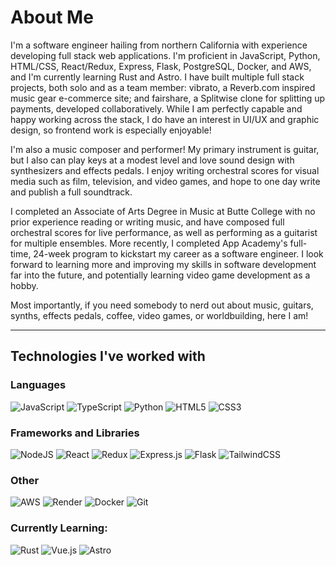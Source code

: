 # About Me

I'm a software engineer hailing from northern California with experience developing full stack web applications. I'm proficient in JavaScript, Python, HTML/CSS, React/Redux, Express, Flask, PostgreSQL, Docker, and AWS, and I'm currently learning Rust and Astro. I have built multiple full stack projects, both solo and as a team member: vibrato, a Reverb.com inspired music gear e-commerce site; and fairshare, a Splitwise clone for splitting up payments, developed collaboratively. While I am perfectly capable and happy working across the stack, I do have an interest in UI/UX and graphic design, so frontend work is especially enjoyable!

I'm also a music composer and performer! My primary instrument is guitar, but I also can play keys at a modest level and love sound design with synthesizers and effects pedals. I enjoy writing orchestral scores for visual media such as film, television, and video games, and hope to one day write and publish a full soundtrack.

I completed an Associate of Arts Degree in Music at Butte College with no prior experience reading or writing music, and have composed full orchestral scores for live performance, as well as performing as a guitarist for multiple ensembles. More recently, I completed App Academy's full-time, 24-week program to kickstart my career as a software engineer. I look forward to learning more and improving my skills in software development far into the future, and potentially learning video game development as a hobby.

Most importantly, if you need somebody to nerd out about music, guitars, synths, effects pedals, coffee, video games, or worldbuilding, here I am!

---

## Technologies I've worked with

### Languages

![JavaScript](https://img.shields.io/badge/javascript-%23323330.svg?style=for-the-badge&logo=javascript&logoColor=%23F7DF1E)
![TypeScript](https://img.shields.io/badge/typescript-%23007ACC.svg?style=for-the-badge&logo=typescript&logoColor=white)
![Python](https://img.shields.io/badge/python-3670A0?style=for-the-badge&logo=python&logoColor=ffdd54)
![HTML5](https://img.shields.io/badge/html5-%23E34F26.svg?style=for-the-badge&logo=html5&logoColor=white)
![CSS3](https://img.shields.io/badge/css3-%231572B6.svg?style=for-the-badge&logo=css3&logoColor=white)

### Frameworks and Libraries

![NodeJS](https://img.shields.io/badge/node.js-6DA55F?style=for-the-badge&logo=node.js&logoColor=white)
![React](https://img.shields.io/badge/react-%2320232a.svg?style=for-the-badge&logo=react&logoColor=%2361DAFB)
![Redux](https://img.shields.io/badge/redux-%23593d88.svg?style=for-the-badge&logo=redux&logoColor=white)
![Express.js](https://img.shields.io/badge/express.js-%23404d59.svg?style=for-the-badge&logo=express&logoColor=%2361DAFB)
![Flask](https://img.shields.io/badge/flask-%23000.svg?style=for-the-badge&logo=flask&logoColor=white)
![TailwindCSS](https://img.shields.io/badge/tailwindcss-%2338B2AC.svg?style=for-the-badge&logo=tailwind-css&logoColor=white)

### Other

![AWS](https://img.shields.io/badge/AWS-%23FF9900.svg?style=for-the-badge&logo=amazon-aws&logoColor=white)
![Render](https://img.shields.io/badge/Render-%46E3B7.svg?style=for-the-badge&logo=render&logoColor=white)
![Docker](https://img.shields.io/badge/docker-%230db7ed.svg?style=for-the-badge&logo=docker&logoColor=white)
![Git](https://img.shields.io/badge/git-%23F05033.svg?style=for-the-badge&logo=git&logoColor=white)

### Currently Learning:

![Rust](https://img.shields.io/badge/rust-%23000000.svg?style=for-the-badge&logo=rust&logoColor=white)
![Vue.js](https://img.shields.io/badge/vuejs-%2335495e.svg?style=for-the-badge&logo=vuedotjs&logoColor=%234FC08D)
![Astro](https://img.shields.io/badge/astro-%232C2052.svg?style=for-the-badge&logo=astro&logoColor=white)

<!---
ethanharrasser/ethanharrasser is a ✨ special ✨ repository because its `README.md` (this file) appears on your GitHub profile.
You can click the Preview link to take a look at your changes.
--->
